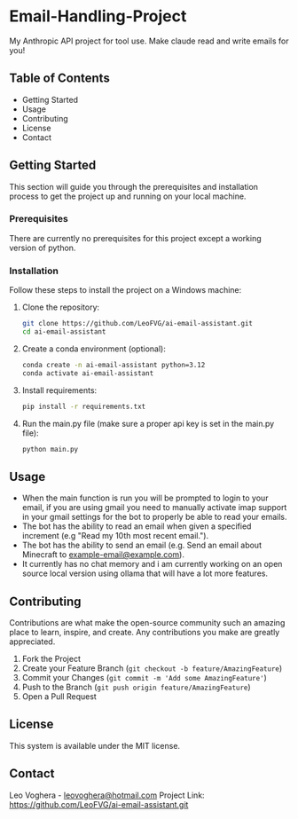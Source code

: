 # Email-Handling-Project
My Anthropic API project for tool use. Make claude read and write emails for you!

## Table of Contents

- Getting Started
- Usage
- Contributing
- License
- Contact

## Getting Started

This section will guide you through the prerequisites and installation process to get the project up and running on your local machine.

### Prerequisites
There are currently no prerequisites for this project except a working version of python.

### Installation

Follow these steps to install the project on a Windows machine:

1. Clone the repository:
    ```bash
    git clone https://github.com/LeoFVG/ai-email-assistant.git
    cd ai-email-assistant
    ```
2. Create a conda environment (optional):
    ```bash
    conda create -n ai-email-assistant python=3.12
    conda activate ai-email-assistant
    ```
4. Install requirements:
    ```bash
    pip install -r requirements.txt
    ```

4. Run the main.py file (make sure a proper api key is set in the main.py file):
    ```bash
    python main.py
    ```

## Usage
- When the main function is run you will be prompted to login to your email, if you are using gmail you need to manually activate imap support in your gmail settings for the bot to properly be able to read your emails.
- The bot has the ability to read an email when given a specified increment (e.g "Read my 10th most recent email.").
- The bot has the ability to send an email (e.g. Send an email about Minecraft to example-email@example.com).
- It currently has no chat memory and i am currently working on an open source local version using ollama that will have a lot more features.

## Contributing

Contributions are what make the open-source community such an amazing place to learn, inspire, and create. Any contributions you make are greatly appreciated.

1. Fork the Project
2. Create your Feature Branch (`git checkout -b feature/AmazingFeature`)
3. Commit your Changes (`git commit -m 'Add some AmazingFeature'`)
4. Push to the Branch (`git push origin feature/AmazingFeature`)
5. Open a Pull Request


## License
This system is available under the MIT license.

## Contact

Leo Voghera - leovoghera@hotmail.com
Project Link: https://github.com/LeoFVG/ai-email-assistant.git
